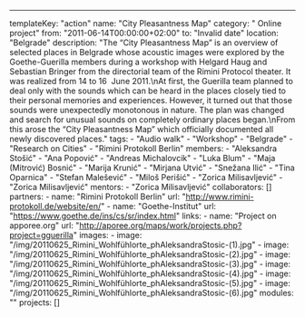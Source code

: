 ---
  templateKey: "action"
  name: "City Pleasantness Map"
  category: " Online project"
  from: "2011-06-14T00:00:00+02:00"
  to: "Invalid date"
  location: "Belgrade"
  description: "The “City Pleasantness Map” is an overview of selected places in Belgrade whose acoustic images were explored by the Goethe-Guerilla members during a workshop with Helgard Haug and Sebastian Bringer from the directorial team of the Rimini Protocol theater. It was realized from 14 to 16  June 2011.\nAt first, the Guerilla team planned to deal only with the sounds which can be heard in the places closely tied to their personal memories and experiences. However, it turned out that those sounds were unexpectedly monotonous in nature. The plan was changed and search for unusual sounds on completely ordinary places began.\nFrom this arose the “City Pleasantness Map” which officially documented all newly discovered places."
  tags: 
    - "Audio walk"
    - "Workshop"
    - "Belgrade"
    - "Research on Cities"
    - "Rimini Protokoll Berlin"
  members: 
    - "Aleksandra Stošić"
    - "Ana Popović"
    - "Andreas Michalovcik"
    - "Luka Blum"
    - "Maja (Mitrović) Bosnić"
    - "Marija Krunić"
    - "Mirjana Utvić"
    - "Snežana Ilić"
    - "Tina Oparnica"
    - "Stefan Malešević"
    - "Miloš Perišić"
    - "Zorica Milisavljević"
    - "Zorica Milisavljević"
  mentors: 
    - "Zorica Milisavljević"
  collaborators: []
  partners: 
    - 
      name: "Rimini Protokoll Berlin"
      url: "http://www.rimini-protokoll.de/website/en/"
    - 
      name: "Goethe-Institut"
      url: "https://www.goethe.de/ins/cs/sr/index.html"
  links: 
    - 
      name: "Project on apporee.org"
      url: "http://aporee.org/maps/work/projects.php?project=gguerilla"
  images: 
    - 
      image: "/img/20110625_Rimini_Wohlfühlorte_phAleksandraStosic-(1).jpg"
    - 
      image: "/img/20110625_Rimini_Wohlfühlorte_phAleksandraStosic-(2).jpg"
    - 
      image: "/img/20110625_Rimini_Wohlfühlorte_phAleksandraStosic-(3).jpg"
    - 
      image: "/img/20110625_Rimini_Wohlfühlorte_phAleksandraStosic-(4).jpg"
    - 
      image: "/img/20110625_Rimini_Wohlfühlorte_phAleksandraStosic-(5).jpg"
    - 
      image: "/img/20110625_Rimini_Wohlfühlorte_phAleksandraStosic-(6).jpg"
  modules: ""
  projects: []
